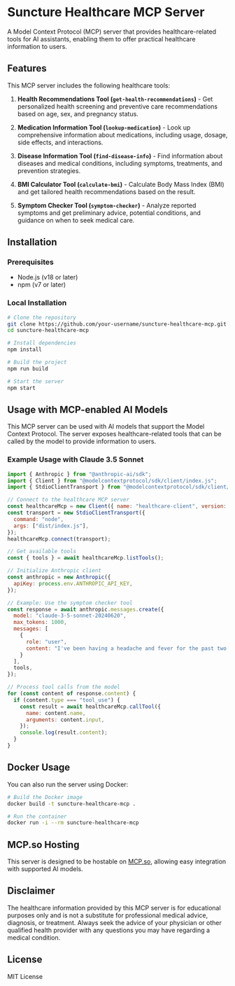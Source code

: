 # Suncture Healthcare MCP Server

A Model Context Protocol (MCP) server that provides healthcare-related tools for AI assistants, enabling them to offer practical healthcare information to users.

## Features

This MCP server includes the following healthcare tools:

1. **Health Recommendations Tool (`get-health-recommendations`)** - Get personalized health screening and preventive care recommendations based on age, sex, and pregnancy status.

2. **Medication Information Tool (`lookup-medication`)** - Look up comprehensive information about medications, including usage, dosage, side effects, and interactions.

3. **Disease Information Tool (`find-disease-info`)** - Find information about diseases and medical conditions, including symptoms, treatments, and prevention strategies.

4. **BMI Calculator Tool (`calculate-bmi`)** - Calculate Body Mass Index (BMI) and get tailored health recommendations based on the result.

5. **Symptom Checker Tool (`symptom-checker`)** - Analyze reported symptoms and get preliminary advice, potential conditions, and guidance on when to seek medical care.

## Installation

### Prerequisites

- Node.js (v18 or later)
- npm (v7 or later)

### Local Installation

```bash
# Clone the repository
git clone https://github.com/your-username/suncture-healthcare-mcp.git
cd suncture-healthcare-mcp

# Install dependencies
npm install

# Build the project
npm run build

# Start the server
npm start
```

## Usage with MCP-enabled AI Models

This MCP server can be used with AI models that support the Model Context Protocol. The server exposes healthcare-related tools that can be called by the model to provide information to users.

### Example Usage with Claude 3.5 Sonnet

```javascript
import { Anthropic } from "@anthropic-ai/sdk";
import { Client } from "@modelcontextprotocol/sdk/client/index.js";
import { StdioClientTransport } from "@modelcontextprotocol/sdk/client/stdio.js";

// Connect to the healthcare MCP server
const healthcareMcp = new Client({ name: "healthcare-client", version: "1.0.0" });
const transport = new StdioClientTransport({
  command: "node",
  args: ["dist/index.js"],
});
healthcareMcp.connect(transport);

// Get available tools
const { tools } = await healthcareMcp.listTools();

// Initialize Anthropic client
const anthropic = new Anthropic({
  apiKey: process.env.ANTHROPIC_API_KEY,
});

// Example: Use the symptom checker tool
const response = await anthropic.messages.create({
  model: "claude-3-5-sonnet-20240620",
  max_tokens: 1000,
  messages: [
    {
      role: "user",
      content: "I've been having a headache and fever for the past two days. What could it be?"
    }
  ],
  tools,
});

// Process tool calls from the model
for (const content of response.content) {
  if (content.type === "tool_use") {
    const result = await healthcareMcp.callTool({
      name: content.name,
      arguments: content.input,
    });
    console.log(result.content);
  }
}
```

## Docker Usage

You can also run the server using Docker:

```bash
# Build the Docker image
docker build -t suncture-healthcare-mcp .

# Run the container
docker run -i --rm suncture-healthcare-mcp
```

## MCP.so Hosting

This server is designed to be hostable on [MCP.so](https://mcp.so), allowing easy integration with supported AI models.

## Disclaimer

The healthcare information provided by this MCP server is for educational purposes only and is not a substitute for professional medical advice, diagnosis, or treatment. Always seek the advice of your physician or other qualified health provider with any questions you may have regarding a medical condition.

## License

MIT License 